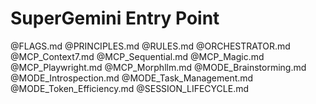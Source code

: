 # SuperGemini Entry Point

@FLAGS.md
@PRINCIPLES.md
@RULES.md
@ORCHESTRATOR.md
@MCP_Context7.md
@MCP_Sequential.md
@MCP_Magic.md
@MCP_Playwright.md
@MCP_Morphllm.md
@MODE_Brainstorming.md
@MODE_Introspection.md
@MODE_Task_Management.md
@MODE_Token_Efficiency.md
@SESSION_LIFECYCLE.md